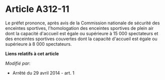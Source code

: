 # Article A312-11

Le préfet prononce, après avis de la Commission nationale de sécurité des enceintes sportives, l'homologation des enceintes
sportives de plein air dont la capacité d'accueil est égale ou supérieure à 15 000 spectateurs et des enceintes sportives
couvertes dont la capacité d'accueil est égale ou supérieure à 8 000 spectateurs.

**Liens relatifs à cet article**

_Modifié par_:

  - Arrêté du 29 avril 2014 - art. 1
